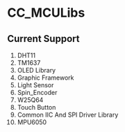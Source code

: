 # CC_MCULibs

## Current Support

1. DHT11
2. TM1637
3. OLED Library
4. Graphic Framework
5. Light Sensor
6. Spin_Encoder
7. W25Q64
8. Touch Button
9. Common IIC And SPI Driver Library
10. MPU6050